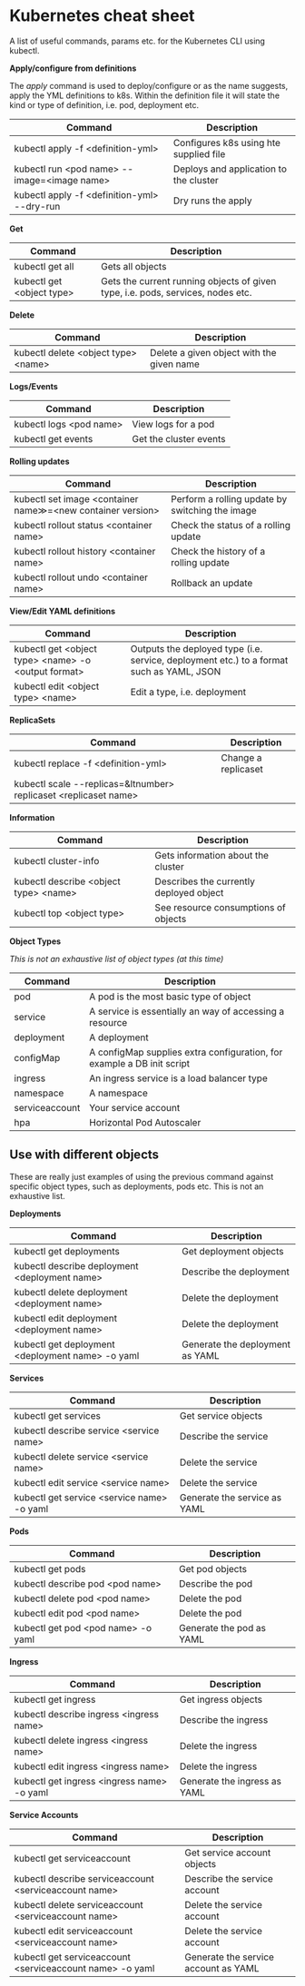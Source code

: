 # Kubernetes cheat sheet

A list of useful commands, params etc. for the Kubernetes CLI using kubectl.

**Apply/configure from definitions**

The *apply* command is used to deploy/configure or as the name suggests, apply the YML definitions
to k8s. Within the definition file it will state the kind or type of definition, i.e. pod, deployment etc.

| Command | Description |
|---------|-------------|
| kubectl apply -f &lt;definition-yml&gt; | Configures k8s using hte supplied file |
| kubectl run &lt;pod name&gt; --image=&lt;image name&gt; | Deploys and application to the cluster |
| kubectl apply -f &lt;definition-yml&gt; --dry-run | Dry runs the apply |

**Get**

| Command | Description |
|---------|-------------|
| kubectl get all | Gets all objects |
| kubectl get &lt;object type&gt; | Gets the current running objects of given type, i.e. pods, services, nodes etc. |

**Delete**

| Command | Description |
|---------|-------------|
| kubectl delete &lt;object type&gt; &lt;name&gt; | Delete a given object with the given name |

**Logs/Events**

| Command | Description |
|---------|-------------|
| kubectl logs &lt;pod name&gt; | View logs for a pod |
| kubectl get events | Get the cluster events |


**Rolling updates**

| Command | Description |
|---------|-------------|
| kubectl set image &lt;container name&Gt;=&lt;new container version&gt; | Perform a rolling update by switching the image |
| kubectl rollout status &lt;container name&gt; | Check the status of a rolling update |
| kubectl rollout history &lt;container name&gt; | Check the history of a rolling update |
| kubectl rollout undo &lt;container name&gt; | Rollback an update |

**View/Edit YAML definitions**

| Command | Description |
|---------|-------------|
| kubectl get &lt;object type&gt; &lt;name&gt; -o &lt;output format&gt; | Outputs the deployed type (i.e. service, deployment etc.) to a format such as YAML, JSON |
| kubectl edit &lt;object type&gt; &lt;name&gt; | Edit a type, i.e. deployment  |

**ReplicaSets**

| Command | Description |
|---------|-------------|
| kubectl replace -f &lt;definition-yml&gt; | Change a replicaset |
| kubectl scale --replicas=&ltnumber&gt; replicaset &lt;replicaset name&gt; |


**Information**

| Command | Description |
|---------|-------------|
| kubectl cluster-info | Gets information about the cluster |
| kubectl describe &lt;object type&gt; &lt;name&gt; | Describes the currently deployed object |
| kubectl top &lt;object type&gt; | See resource consumptions of objects |

**Object Types**

*This is not an exhaustive list of object types (at this time)*

| Command | Description |
|---------|-------------|
| pod | A pod is the most basic type of object |
| service | A service is essentially an way of accessing a resource |
| deployment | A deployment |
| configMap | A configMap supplies extra configuration, for example a DB init script |
| ingress | An ingress service is a load balancer type |
| namespace | A namespace |
| serviceaccount | Your service account |
| hpa | Horizontal Pod Autoscaler |

## Use with different objects

These are really just examples of using the previous command against specific object types, such as deployments, pods etc. This is not an exhaustive list.

**Deployments**

| Command | Description |
|---------|-------------|
| kubectl get deployments | Get deployment objects |
| kubectl describe deployment &lt;deployment name&gt; | Describe the deployment |
| kubectl delete deployment &lt;deployment name&gt; | Delete the deployment |
| kubectl edit deployment &lt;deployment name&gt; | Delete the deployment |
| kubectl get deployment &lt;deployment name&gt; -o yaml | Generate the deployment as YAML |

**Services**

| Command | Description |
|---------|-------------|
| kubectl get services | Get service objects |
| kubectl describe service &lt;service name&gt; | Describe the service |
| kubectl delete service &lt;service name&gt; | Delete the service |
| kubectl edit service &lt;service name&gt; | Delete the service |
| kubectl get service &lt;service name&gt; -o yaml | Generate the service as YAML |

**Pods**

| Command | Description |
|---------|-------------|
| kubectl get pods | Get pod objects |
| kubectl describe pod &lt;pod name&gt; | Describe the pod |
| kubectl delete pod &lt;pod name&gt; | Delete the pod |
| kubectl edit pod &lt;pod name&gt; | Delete the pod |
| kubectl get pod &lt;pod name&gt; -o yaml | Generate the pod as YAML |

**Ingress**

| Command | Description |
|---------|-------------|
| kubectl get ingress | Get ingress objects |
| kubectl describe ingress &lt;ingress name&gt; | Describe the ingress |
| kubectl delete ingress &lt;ingress name&gt; | Delete the ingress |
| kubectl edit ingress &lt;ingress name&gt; | Delete the ingress |
| kubectl get ingress &lt;ingress name&gt; -o yaml | Generate the ingress as YAML |

**Service Accounts**

| Command | Description |
|---------|-------------|
| kubectl get serviceaccount | Get service account objects |
| kubectl describe serviceaccount &lt;serviceaccount name&gt; | Describe the service account |
| kubectl delete serviceaccount &lt;serviceaccount name&gt; | Delete the service account |
| kubectl edit serviceaccount &lt;serviceaccount name&gt; | Delete the service account |
| kubectl get serviceaccount &lt;serviceaccount name&gt; -o yaml | Generate the service account as YAML |